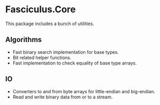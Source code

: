 ﻿# Fasciculus.Core

This package includes a bunch of utilities.

## Algorithms

- Fast binary search implementation for base types.
- Bit related helper functions.
- Fast implementation to check equality of base type arrays.

## IO

- Converters to and from byte arrays for little-endian and big-endian.
- Read and write binary data from or to a stream.